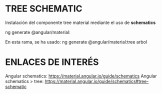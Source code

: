 # TREE SCHEMATIC

Instalación del componente tree material mediante el uso de **schematics**

ng generate @angular/material:<material-component> <component-name>

En esta rama, se ha usado:
ng generate @angular/material:tree arbol

# ENLACES DE INTERÉS

Angular schematics: https://material.angular.io/guide/schematics
Angular schematics > tree: https://material.angular.io/guide/schematics#tree-schematic


